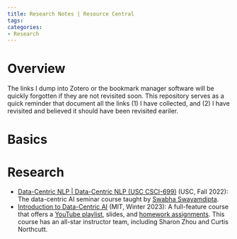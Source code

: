 ```yaml
---
title: Research Notes | Resource Central
tags: 
categories:
- Research
---
```


# Overview

The links I dump into Zotero or the bookmark manager software will be quickly forgotten if they are not revisited soon. This repository serves as a quick reminder that document all the links (1) I have collected, and (2) I have revisited and believed it should have been revisited eariler.

# Basics

# Research

-   [Data-Centric NLP | Data-Centric NLP (USC CSCI-699)](https://swabhs.com/csci699-dcnlp/) (USC, Fall 2022): The data-centric AI seminar course taught by [Swabha Swayamdipta](https://swabhs.com/).
-   [Introduction to Data-Centric AI](https://dcai.csail.mit.edu/) (MIT, Winter 2023): A full-feature course that offers a [YouTube playlist](https://www.youtube.com/watch?v=ayzOzZGHZy4&list=PLnSYPjg2dHQKdig0vVbN-ZnEU0yNJ1mo5), slides, and [homework assignments](https://github.com/dcai-course/dcai-lab). This course has an all-star instructor team, including Sharon Zhou and Curtis Northcutt.